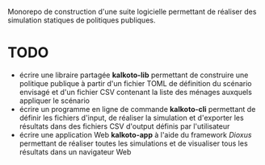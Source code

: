 Monorepo de construction d'une suite logicielle permettant de réaliser des simulation statiques de politiques publiques.
 
# TODO
- écrire une libraire partagée **kalkoto-lib** permettant de construire une politique publique à partir d'un fichier TOML de définition du scénario envisagé et d'un fichier CSV contenant la liste des ménages auxquels appliquer le scénario
- écrire un programme en ligne de commande **kalkoto-cli** permettant de définir les fichiers d'input, de réaliser la simulation et d'exporter les résultats dans des fichiers CSV d'output définis par l'utilisateur 
- écrire une application Web **kalkoto-app** à l'aide du framework *Dioxus* permettant de réaliser toutes les simulations et de visualiser tous les résultats dans un navigateur Web
